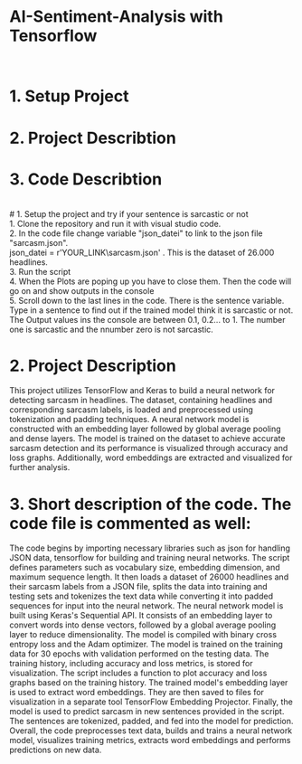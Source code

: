 # AI-Sentiment-Analysis with Tensorflow <br><br>
# 1. Setup Project
# 2. Project Describtion
# 3. Code Describtion
<br>
# 1. Setup the project and try if your sentence is sarcastic or not<br>
1. Clone the repository and run it with visual studio code.<br>
2. In the code file change variable "json_datei" to link to the json file "sarcasm.json".<br> json_datei = r'YOUR_LINK\sarcasm.json' . This is the dataset of 26.000 headlines.<br>
3. Run the script<br>
4. When the Plots are poping up you have to close them. Then the code will go on and show outputs in the console<br>
5. Scroll down to the last lines in the code. There is the sentence variable. Type in a sentence to find out if the trained model think it is sarcastic or not. The Output values ins the console are between 0.1, 0.2... to 1. The number one is sarcastic and the nnumber zero is not sarcastic.

# 2. Project Description<br>
This project utilizes TensorFlow and Keras to build a neural network for detecting sarcasm in headlines. The dataset, containing headlines and corresponding sarcasm labels, is loaded and preprocessed using tokenization and padding techniques. A neural network model is constructed with an embedding layer followed by global average pooling and dense layers. The model is trained on the dataset to achieve accurate sarcasm detection and its performance is visualized through accuracy and loss graphs. Additionally, word embeddings are extracted and visualized for further analysis.


# 3. Short description of the code. The code file is commented as well:
The code begins by importing necessary libraries such as json for handling JSON data, tensorflow for building and training neural networks. The script defines parameters such as vocabulary size, embedding dimension, and maximum sequence length. It then loads a dataset of 26000 headlines and their sarcasm labels from a JSON file, splits the data into training and testing sets and tokenizes the text data while converting it into padded sequences for input into the neural network.
The neural network model is built using Keras's Sequential API. It consists of an embedding layer to convert words into dense vectors, followed by a global average pooling layer to reduce dimensionality.  The model is compiled with binary cross entropy loss and the Adam optimizer. The model is trained on the training data for 30 epochs with validation performed on the testing data. The training history, including accuracy and loss metrics, is stored for visualization. The script includes a function to plot accuracy and loss graphs based on the training history. The trained model's embedding layer is used to extract word embeddings. They are then saved to files for visualization in a separate tool TensorFlow Embedding Projector. Finally, the model is used to predict sarcasm in new sentences provided in the script. The sentences are tokenized, padded, and fed into the model for prediction.
Overall, the code preprocesses text data, builds and trains a neural network model, visualizes training metrics, extracts word embeddings and performs predictions on new data.

